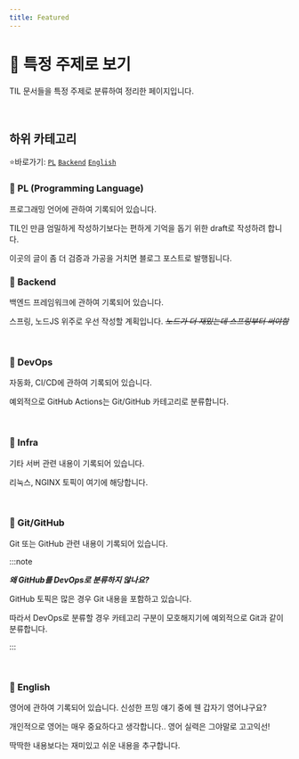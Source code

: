 ```yaml
---
title: Featured
---
```


# 📑 특정 주제로 보기

TIL 문서들을 특정 주제로 분류하여 정리한 페이지입니다.

<br />

## 하위 카테고리

⭐바로가기: 
[`PL`](https://til.qriosity.dev/featured/pl/java/java-introduction)
[`Backend`](https://til.qriosity.dev/featured/backend/spring/spring_main)
[`English`](https://til.qriosity.dev/featured/english/dev-vocab/a)
<br />

### 📕 PL (Programming Language)

프로그래밍 언어에 관하여 기록되어 있습니다.

TIL인 만큼 엄밀하게 작성하기보다는 편하게 기억을 돕기 위한 draft로 작성하려 합니다.

이곳의 글이 좀 더 검증과 가공을 거치면 블로그 포스트로 발행됩니다.
<br />

### 📙 Backend

백엔드 프레임워크에 관하여 기록되어 있습니다.

스프링, 노드JS 위주로 우선 작성할 계획입니다. _~~노드가 더 재밌는데 스프링부터 써야함~~_

<br />

### 📒 DevOps

자동화, CI/CD에 관하여 기록되어 있습니다.

예외적으로 GitHub Actions는 Git/GitHub 카테고리로 분류합니다.

<br />

### 📗 Infra

기타 서버 관련 내용이 기록되어 있습니다.

리눅스, NGINX 토픽이 여기에 해당합니다.

<br />

### 📘 Git/GitHub

Git 또는 GitHub 관련 내용이 기록되어 있습니다.

:::note

***왜 GitHub를 DevOps로 분류하지 않나요?***

GitHub 토픽은 많은 경우 Git 내용을 포함하고 있습니다.

따라서 DevOps로 분류할 경우 카테고리 구분이 모호해지기에 예외적으로 Git과 같이 분류합니다.

:::

<br />

### 📓 English

영어에 관하여 기록되어 있습니다. 신성한 프밍 얘기 중에 웬 갑자기 영어냐구요?

개인적으로 영어는 매우 중요하다고 생각합니다.. 영어 실력은 그야말로 고고익선!

딱딱한 내용보다는 재미있고 쉬운 내용을 추구합니다.